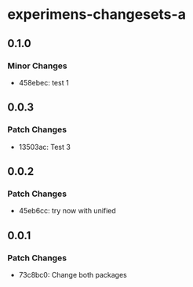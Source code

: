 # experimens-changesets-a

## 0.1.0

### Minor Changes

- 458ebec: test 1

## 0.0.3

### Patch Changes

- 13503ac: Test 3

## 0.0.2

### Patch Changes

- 45eb6cc: try now with unified

## 0.0.1

### Patch Changes

- 73c8bc0: Change both packages
